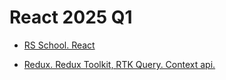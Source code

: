 # React 2025 Q1

- [RS School. React](https://github.com/rolling-scopes-school/tasks/tree/master/react)

- [Redux. Redux Toolkit, RTK Query. Context api.](https://github.com/rolling-scopes-school/tasks/blob/master/react/modules/tasks/redux.md)